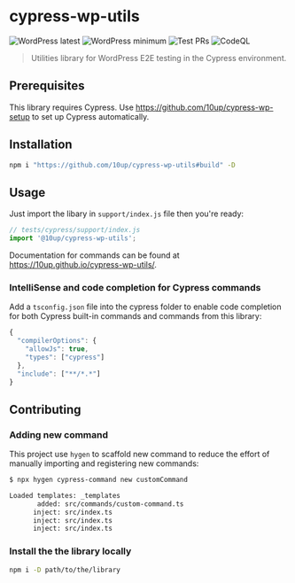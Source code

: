# cypress-wp-utils

![WordPress latest](https://img.shields.io/badge/WordPress%20up%20to-6.0-blue) ![WordPress minimum](https://img.shields.io/badge/WordPress%20since-5.2-blue) ![Test PRs](https://github.com/10up/cypress-wp-utils/actions/workflows/cypress.yml/badge.svg) ![CodeQL](https://github.com/10up/cypress-wp-utils/actions/workflows/codeql-analysis.yml/badge.svg)

> Utilities library for WordPress E2E testing in the Cypress environment.

## Prerequisites

This library requires Cypress. Use https://github.com/10up/cypress-wp-setup to set up Cypress automatically.

## Installation

```sh
npm i "https://github.com/10up/cypress-wp-utils#build" -D
```

## Usage

Just import the libary in `support/index.js` file then you're ready:

```js
// tests/cypress/support/index.js
import '@10up/cypress-wp-utils';
```

Documentation for commands can be found at https://10up.github.io/cypress-wp-utils/.

### IntelliSense and code completion for Cypress commands

Add a `tsconfig.json` file into the cypress folder to enable code completion for both Cypress built-in commands and commands from this library:

```js
{
  "compilerOptions": {
    "allowJs": true,
    "types": ["cypress"]
  },
  "include": ["**/*.*"]
}
```

## Contributing

### Adding new command

This project use `hygen` to scaffold new command to reduce the effort of manually importing and registering new commands:

```sh
$ npx hygen cypress-command new customCommand

Loaded templates: _templates
       added: src/commands/custom-command.ts
      inject: src/index.ts
      inject: src/index.ts
      inject: src/index.ts
```

### Install the the library locally

```sh
npm i -D path/to/the/library
```
